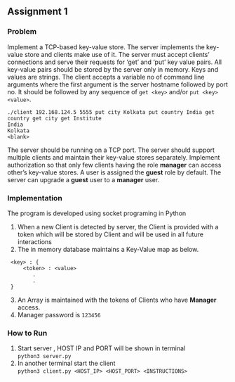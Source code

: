 Assignment 1
---

### Problem
Implement a TCP-based key-value store. The server implements the key-value store and clients make use of it. The server must accept clients’ connections and serve their requests for ‘get’ and ‘put’ key value pairs. All key-value pairs should be stored by the server only in memory. Keys and values are strings. The client accepts a variable no of command line arguments where the first argument is the server hostname followed by port no. It should be followed by any sequence of `get <key>` and/or `put <key> <value>`.
```
./client 192.168.124.5 5555 put city Kolkata put country India get country get city get Institute
India
Kolkata
<blank>
```
The server should be running on a TCP port. The server should support multiple clients and maintain their key-value stores separately. Implement authorization so that only few clients having the role **manager** can access other’s key-value stores. A user is assigned the **guest** role by default. The server can upgrade a **guest** user to a **manager** user.

### Implementation
The program is developed using socket programing in Python
1. When a new Client is detected by server, the Client is provided with a token which will be stored by Client and will be used in all future interactions
2. The in memory database maintains a Key-Value map as below.
```
 <key> : {
     <token> : <value>
        .
        .
 }
```
3. An Array is maintained with the tokens of Clients who have **Manager** access.
4. Manager password is `123456`

### How to Run
1. Start server , HOST IP and PORT  will be shown in terminal  
    `python3 server.py`
2. In another terminal start the client  
    `python3 client.py <HOST_IP> <HOST_PORT> <INSTRUCTIONS>`